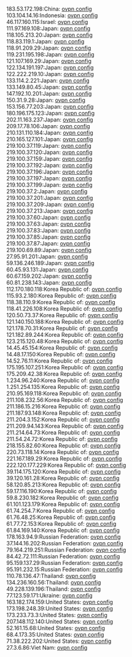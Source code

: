 183.53.172.198:China: [ovpn config](vpn/183_53_172_198.ovpn)  
103.104.14.16:Indonesia: [ovpn config](vpn/103_104_14_16.ovpn)  
46.117.160.115:Israel: [ovpn config](vpn/46_117_160_115.ovpn)  
111.97.169.108:Japan: [ovpn config](vpn/111_97_169_108.ovpn)  
118.105.213.20:Japan: [ovpn config](vpn/118_105_213_20.ovpn)  
118.83.119.1:Japan: [ovpn config](vpn/118_83_119_1.ovpn)  
118.91.209.29:Japan: [ovpn config](vpn/118_91_209_29.ovpn)  
119.231.195.198:Japan: [ovpn config](vpn/119_231_195_198.ovpn)  
121.107.169.29:Japan: [ovpn config](vpn/121_107_169_29.ovpn)  
122.134.191.197:Japan: [ovpn config](vpn/122_134_191_197.ovpn)  
122.222.219.10:Japan: [ovpn config](vpn/122_222_219_10.ovpn)  
133.114.2.221:Japan: [ovpn config](vpn/133_114_2_221.ovpn)  
133.149.80.45:Japan: [ovpn config](vpn/133_149_80_45.ovpn)  
147.192.10.201:Japan: [ovpn config](vpn/147_192_10_201.ovpn)  
150.31.9.28:Japan: [ovpn config](vpn/150_31_9_28.ovpn)  
153.156.77.203:Japan: [ovpn config](vpn/153_156_77_203.ovpn)  
180.196.175.123:Japan: [ovpn config](vpn/180_196_175_123.ovpn)  
202.11.163.237:Japan: [ovpn config](vpn/202_11_163_237.ovpn)  
209.17.78.106:Japan: [ovpn config](vpn/209_17_78_106.ovpn)  
210.131.110.184:Japan: [ovpn config](vpn/210_131_110_184.ovpn)  
210.165.127.101:Japan: [ovpn config](vpn/210_165_127_101.ovpn)  
219.100.37.119:Japan: [ovpn config](vpn/219_100_37_119.ovpn)  
219.100.37.120:Japan: [ovpn config](vpn/219_100_37_120.ovpn)  
219.100.37.159:Japan: [ovpn config](vpn/219_100_37_159.ovpn)  
219.100.37.192:Japan: [ovpn config](vpn/219_100_37_192.ovpn)  
219.100.37.196:Japan: [ovpn config](vpn/219_100_37_196.ovpn)  
219.100.37.197:Japan: [ovpn config](vpn/219_100_37_197.ovpn)  
219.100.37.199:Japan: [ovpn config](vpn/219_100_37_199.ovpn)  
219.100.37.2:Japan: [ovpn config](vpn/219_100_37_2.ovpn)  
219.100.37.201:Japan: [ovpn config](vpn/219_100_37_201.ovpn)  
219.100.37.209:Japan: [ovpn config](vpn/219_100_37_209.ovpn)  
219.100.37.213:Japan: [ovpn config](vpn/219_100_37_213.ovpn)  
219.100.37.60:Japan: [ovpn config](vpn/219_100_37_60.ovpn)  
219.100.37.63:Japan: [ovpn config](vpn/219_100_37_63.ovpn)  
219.100.37.83:Japan: [ovpn config](vpn/219_100_37_83.ovpn)  
219.100.37.85:Japan: [ovpn config](vpn/219_100_37_85.ovpn)  
219.100.37.87:Japan: [ovpn config](vpn/219_100_37_87.ovpn)  
219.100.69.89:Japan: [ovpn config](vpn/219_100_69_89.ovpn)  
27.95.91.201:Japan: [ovpn config](vpn/27_95_91_201.ovpn)  
59.136.246.189:Japan: [ovpn config](vpn/59_136_246_189.ovpn)  
60.45.93.131:Japan: [ovpn config](vpn/60_45_93_131.ovpn)  
60.67.159.202:Japan: [ovpn config](vpn/60_67_159_202.ovpn)  
60.81.238.143:Japan: [ovpn config](vpn/60_81_238_143.ovpn)  
112.170.180.118:Korea Republic of: [ovpn config](vpn/112_170_180_118.ovpn)  
115.93.2.180:Korea Republic of: [ovpn config](vpn/115_93_2_180.ovpn)  
118.38.110.9:Korea Republic of: [ovpn config](vpn/118_38_110_9.ovpn)  
118.41.226.108:Korea Republic of: [ovpn config](vpn/118_41_226_108.ovpn)  
120.50.73.37:Korea Republic of: [ovpn config](vpn/120_50_73_37.ovpn)  
121.140.150.188:Korea Republic of: [ovpn config](vpn/121_140_150_188.ovpn)  
121.178.70.31:Korea Republic of: [ovpn config](vpn/121_178_70_31.ovpn)  
121.182.89.244:Korea Republic of: [ovpn config](vpn/121_182_89_244.ovpn)  
123.215.120.48:Korea Republic of: [ovpn config](vpn/123_215_120_48.ovpn)  
14.45.45.154:Korea Republic of: [ovpn config](vpn/14_45_45_154.ovpn)  
14.48.17.150:Korea Republic of: [ovpn config](vpn/14_48_17_150.ovpn)  
14.52.76.11:Korea Republic of: [ovpn config](vpn/14_52_76_11.ovpn)  
175.195.107.251:Korea Republic of: [ovpn config](vpn/175_195_107_251.ovpn)  
175.209.42.38:Korea Republic of: [ovpn config](vpn/175_209_42_38.ovpn)  
1.234.96.240:Korea Republic of: [ovpn config](vpn/1_234_96_240.ovpn)  
1.251.254.135:Korea Republic of: [ovpn config](vpn/1_251_254_135.ovpn)  
210.95.169.118:Korea Republic of: [ovpn config](vpn/210_95_169_118.ovpn)  
211.108.232.56:Korea Republic of: [ovpn config](vpn/211_108_232_56.ovpn)  
211.186.15.216:Korea Republic of: [ovpn config](vpn/211_186_15_216.ovpn)  
211.187.93.148:Korea Republic of: [ovpn config](vpn/211_187_93_148.ovpn)  
211.204.3.152:Korea Republic of: [ovpn config](vpn/211_204_3_152.ovpn)  
211.209.94.143:Korea Republic of: [ovpn config](vpn/211_209_94_143.ovpn)  
211.214.64.73:Korea Republic of: [ovpn config](vpn/211_214_64_73.ovpn)  
211.54.24.72:Korea Republic of: [ovpn config](vpn/211_54_24_72.ovpn)  
218.155.82.60:Korea Republic of: [ovpn config](vpn/218_155_82_60.ovpn)  
220.73.118.14:Korea Republic of: [ovpn config](vpn/220_73_118_14.ovpn)  
221.167.189.29:Korea Republic of: [ovpn config](vpn/221_167_189_29.ovpn)  
222.120.177.229:Korea Republic of: [ovpn config](vpn/222_120_177_229.ovpn)  
39.114.175.120:Korea Republic of: [ovpn config](vpn/39_114_175_120.ovpn)  
39.120.161.28:Korea Republic of: [ovpn config](vpn/39_120_161_28.ovpn)  
58.120.85.213:Korea Republic of: [ovpn config](vpn/58_120_85_213.ovpn)  
59.17.116.190:Korea Republic of: [ovpn config](vpn/59_17_116_190.ovpn)  
59.8.230.182:Korea Republic of: [ovpn config](vpn/59_8_230_182.ovpn)  
61.101.123.179:Korea Republic of: [ovpn config](vpn/61_101_123_179.ovpn)  
61.74.254.7:Korea Republic of: [ovpn config](vpn/61_74_254_7.ovpn)  
61.76.48.25:Korea Republic of: [ovpn config](vpn/61_76_48_25.ovpn)  
61.77.72.153:Korea Republic of: [ovpn config](vpn/61_77_72_153.ovpn)  
61.84.169.140:Korea Republic of: [ovpn config](vpn/61_84_169_140.ovpn)  
178.163.94.9:Russian Federation: [ovpn config](vpn/178_163_94_9.ovpn)  
37.144.16.202:Russian Federation: [ovpn config](vpn/37_144_16_202.ovpn)  
79.164.219.251:Russian Federation: [ovpn config](vpn/79_164_219_251.ovpn)  
84.42.72.111:Russian Federation: [ovpn config](vpn/84_42_72_111.ovpn)  
95.159.137.29:Russian Federation: [ovpn config](vpn/95_159_137_29.ovpn)  
95.191.232.15:Russian Federation: [ovpn config](vpn/95_191_232_15.ovpn)  
110.78.136.47:Thailand: [ovpn config](vpn/110_78_136_47.ovpn)  
134.236.160.56:Thailand: [ovpn config](vpn/134_236_160_56.ovpn)  
49.228.139.196:Thailand: [ovpn config](vpn/49_228_139_196.ovpn)  
77.123.59.171:Ukraine: [ovpn config](vpn/77_123_59_171.ovpn)  
163.182.174.159:United States: [ovpn config](vpn/163_182_174_159.ovpn)  
173.198.248.39:United States: [ovpn config](vpn/173_198_248_39.ovpn)  
173.233.73.3:United States: [ovpn config](vpn/173_233_73_3.ovpn)  
207.148.112.140:United States: [ovpn config](vpn/207_148_112_140.ovpn)  
52.161.15.68:United States: [ovpn config](vpn/52_161_15_68.ovpn)  
68.4.173.35:United States: [ovpn config](vpn/68_4_173_35.ovpn)  
71.38.222.202:United States: [ovpn config](vpn/71_38_222_202.ovpn)  
27.3.6.86:Viet Nam: [ovpn config](vpn/27_3_6_86.ovpn)  
